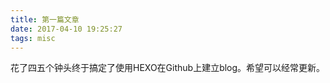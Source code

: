 ```yaml
---
title: 第一篇文章
date: 2017-04-10 19:25:27
tags: misc
---
```

花了四五个钟头终于搞定了使用HEXO在Github上建立blog。希望可以经常更新。

